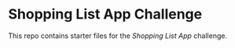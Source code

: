 # Shopping List App Challenge

This repo contains starter files for the *Shopping List App* challenge.

